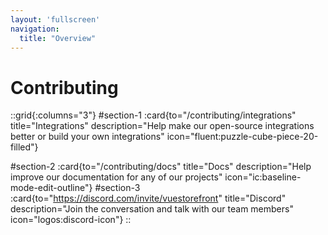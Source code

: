 ```yaml
---
layout: 'fullscreen'
navigation:
  title: "Overview"
---
```


# Contributing

::grid{:columns="3"}
#section-1
:card{to="/contributing/integrations" title="Integrations" description="Help make our open-source integrations better or build your own integrations" icon="fluent:puzzle-cube-piece-20-filled"}

#section-2
:card{to="/contributing/docs" title="Docs" description="Help improve our documentation for any of our projects" icon="ic:baseline-mode-edit-outline"}
#section-3
:card{to="https://discord.com/invite/vuestorefront" title="Discord" description="Join the conversation and talk with our team members" icon="logos:discord-icon"}
::